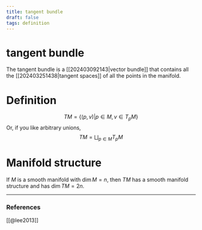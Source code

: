 ```yaml
---
title: tangent bundle
draft: false
tags: definition
---
```

# tangent bundle
The tangent bundle is a [[202403092143|vector bundle]] that contains all the [[202403251438|tangent spaces]] of all the points in the manifold. 

# Definition
$$TM = \{(p,v) \big| p\in M, v \in T_pM \}$$
Or, if you like arbitrary unions, 
$$TM = \bigsqcup_{p \in M} T_pM$$

# Manifold structure
If $M$ is a smooth manifold with $\dim M = n$, then $TM$ has a smooth manifold structure and has $\dim TM= 2n$. 

---
### References
[[@lee2013]]